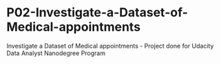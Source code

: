 # P02-Investigate-a-Dataset-of-Medical-appointments
Investigate a Dataset of Medical appointments - Project done for Udacity Data Analyst Nanodegree Program
